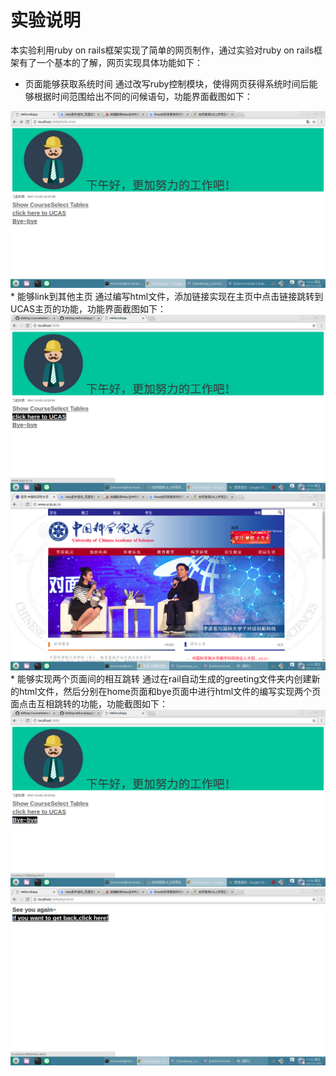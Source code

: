# 实验说明
本实验利用ruby on rails框架实现了简单的网页制作，通过实验对ruby on rails框架有了一个基本的了解，网页实现具体功能如下：
*  页面能够获取系统时间
通过改写ruby控制模块，使得网页获得系统时间后能够根据时间范围给出不同的问候语句，功能界面截图如下：
<img src="/lib/home.png" width = "700">
*  能够link到其他主页
通过编写html文件，添加链接实现在主页中点击链接跳转到UCAS主页的功能，功能界面截图如下：
<img src="/lib/clicktoucas.png" width = "700">
<img src="/lib/home-ucas.png" width = "700">
*  能够实现两个页面间的相互跳转
通过在rail自动生成的greeting文件夹内创建新的html文件，然后分别在home页面和bye页面中进行html文件的编写实现两个页面点击互相跳转的功能，功能截图如下：
<img src="/lib/clicktobye.png" width = "700">
<img src="/lib/home-jump.png" width = "700">

